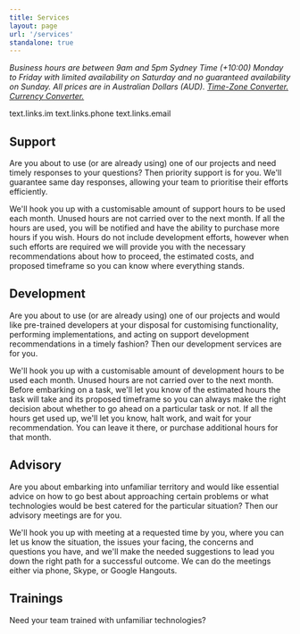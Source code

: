 ```yaml
---
title: Services
layout: page
url: '/services'
standalone: true
---
```



*Business hours are between 9am and 5pm Sydney Time (+10:00) Monday to Friday with limited availability on Saturday and no guaranteed availability on Sunday. All prices are in Australian Dollars (AUD). [Time-Zone Converter.](http://everytimezone.com/) [Currency Converter.](http://www.xe.com/ucc/)*

<div class="contact-links">
	<t>text.links.im</t>
	<t>text.links.phone</t>
	<t>text.links.email</t>
</div>


## Support

Are you about to use (or are already using) one of our projects and need timely responses to your questions? Then priority support is for you. We'll guarantee same day responses, allowing your team to prioritise their efforts efficiently.

We'll hook you up with a customisable amount of support hours to be used each month. Unused hours are not carried over to the next month. If all the hours are used, you will be notified and have the ability to purchase more hours if you wish. Hours do not include development efforts, however when such efforts are required we will provide you with the necessary recommendations about how to proceed, the estimated costs, and proposed timeframe so you can know where everything stands.



## Development

Are you about to use (or are already using) one of our projects and would like pre-trained developers at your disposal for customising functionality, performing implementations, and acting on support development recommendations in a timely fashion? Then our development services are for you.

We'll hook you up with a customisable amount of development hours to be used each month. Unused hours are not carried over to the next month. Before embarking on a task, we'll let you know of the estimated hours the task will take and its proposed timeframe so you can always make the right decision about whether to go ahead on a particular task or not. If all the hours get used up, we'll let you know, halt work, and wait for your recommendation. You can leave it there, or purchase additional hours for that month.


## Advisory

Are you about embarking into unfamiliar territory and would like essential advice on how to go best about approaching certain problems or what technologies would be best catered for the particular situation? Then our advisory meetings are for you.

We'll hook you up with meeting at a requested time by you, where you can let us know the situation, the issues your facing, the concerns and questions you have, and we'll make the needed suggestions to lead you down the right path for a successful outcome. We can do the meetings either via phone, Skype, or Google Hangouts.


## Trainings

Need your team trained with unfamiliar technologies?
